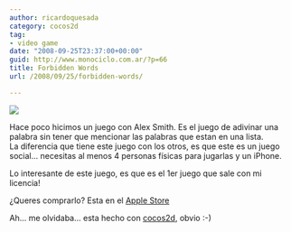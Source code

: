 ```yaml
---
author: ricardoquesada
category: cocos2d
tag:
- video game
date: "2008-09-25T23:37:00+00:00"
guid: http://www.monociclo.com.ar/?p=66
title: Forbidden Words
url: /2008/09/25/forbidden-words/

---
```


[![](http://lh3.ggpht.com/ricardoquesada/SNvCn5dIbSI/AAAAAAAAI2U/4DhEw_0myrs/s400/IMG_0003_4.PNG)](http://lh3.ggpht.com/ricardoquesada/SNvCn5dIbSI/AAAAAAAAI2U/4DhEw_0myrs/s400/IMG_0003_4.PNG)

Hace poco hicimos un juego con Alex Smith. Es el juego de adivinar una palabra
sin tener que mencionar las palabras que estan en una lista.  
La diferencia que tiene este juego con los otros, es que este es un juego
social... necesitas al menos 4 personas físicas para jugarlas y un iPhone.

Lo interesante de este juego, es que es el 1er juego que sale con mi licencia!

¿Queres comprarlo? Esta en
el [Apple Store](http://phobos.apple.com/WebObjects/MZStore.woa/wa/viewArtist?id=290495691)

Ah... me olvidaba... esta hecho
con [cocos2d](http://code.google.com/p/cocos2d-iphone), obvio :-)
